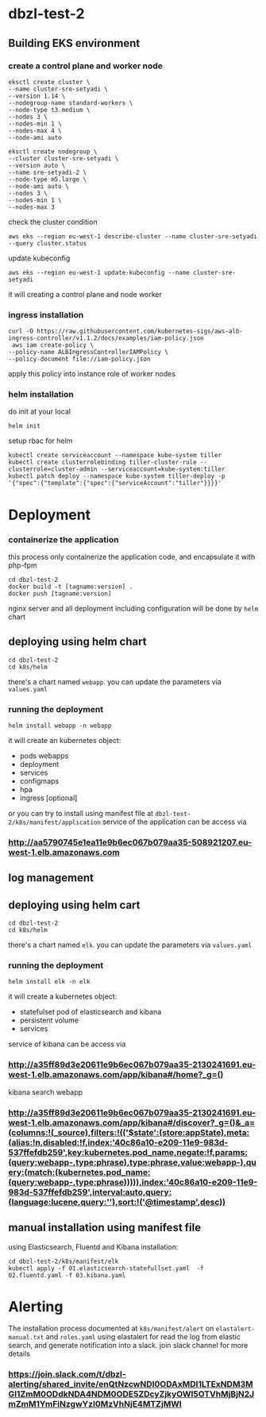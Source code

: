 # dbzl-test-2
## Building EKS environment
### create a control plane and worker node
```
eksctl create cluster \
--name cluster-sre-setyadi \
--version 1.14 \
--nodegroup-name standard-workers \
--node-type t3.medium \
--nodes 3 \
--nodes-min 1 \
--nodes-max 4 \
--node-ami auto

eksctl create nodegroup \
--cluster cluster-sre-setyadi \
--version auto \
--name sre-setyadi-2 \
--node-type m5.large \
--node-ami auto \
--nodes 3 \
--nodes-min 1 \
--nodes-max 3
```
check the cluster condition
```
aws eks --region eu-west-1 describe-cluster --name cluster-sre-setyadi --query cluster.status
```
update kubeconfig
```
aws eks --region eu-west-1 update-kubeconfig --name cluster-sre-setyadi
```

it will creating a control plane and node worker


### ingress installation
```
curl -O https://raw.githubusercontent.com/kubernetes-sigs/aws-alb-ingress-controller/v1.1.2/docs/examples/iam-policy.json
 aws iam create-policy \
--policy-name ALBIngressControllerIAMPolicy \
--policy-document file://iam-policy.json
```
apply this policy into instance role of worker nodes

### helm installation
do init at your local
```
helm init
```
setup rbac for helm
```
kubectl create serviceaccount --namespace kube-system tiller
kubectl create clusterrolebinding tiller-cluster-rule --clusterrole=cluster-admin --serviceaccount=kube-system:tiller
kubectl patch deploy --namespace kube-system tiller-deploy -p '{"spec":{"template":{"spec":{"serviceAccount":"tiller"}}}}'
```
# Deployment
### containerize the application
this process only containerize the application code, and encapsulate it with php-fpm
```
cd dbzl-test-2
docker build -t [tagname:version] .
docker push [tagname:version]
```
nginx server and all deployment including configuration will be done by `helm` chart

## deploying using helm chart
```
cd dbzl-test-2
cd k8s/helm
```
there's a chart named `webapp`. you can update the parameters via `values.yaml`

### running the deployment
```
helm install webapp -n webapp
```
it will create an kubernetes object:
- pods webapps
- deployment
- services
- configmaps
- hpa
- ingress [optional]

or you can try to install using manifest file at `dbzl-test-2/k8s/manifest/application`
service of the application can be access via
### http://aa5790745e1ea11e9b6ec067b079aa35-508921207.eu-west-1.elb.amazonaws.com 

## log management
## deploying using helm cart
```
cd dbzl-test-2
cd k8s/helm
```
there's a chart named `elk`. you can update the parameters via `values.yaml`

### running the deployment
```
helm install elk -n elk
```
it will create a kubernetes object:
- statefulset pod of elasticsearch and kibana
- persistent volume
- services

service of kibana can be access via
### http://a35ff89d3e20611e9b6ec067b079aa35-2130241691.eu-west-1.elb.amazonaws.com/app/kibana#/home?_g=()

kibana search webapp
### http://a35ff89d3e20611e9b6ec067b079aa35-2130241691.eu-west-1.elb.amazonaws.com/app/kibana#/discover?_g=()&_a=(columns:!(_source),filters:!(('$state':(store:appState),meta:(alias:!n,disabled:!f,index:'40c86a10-e209-11e9-983d-537ffefdb259',key:kubernetes.pod_name,negate:!f,params:(query:webapp-,type:phrase),type:phrase,value:webapp-),query:(match:(kubernetes.pod_name:(query:webapp-,type:phrase))))),index:'40c86a10-e209-11e9-983d-537ffefdb259',interval:auto,query:(language:lucene,query:''),sort:!('@timestamp',desc))

## manual installation using manifest file
using Elasticsearch, Fluentd and Kibana
installation:
```
cd dbzl-test-2/k8s/manifest/elk
kubectl apply -f 01.elasticsearch-statefullset.yaml  -f 02.fluentd.yaml -f 03.kibana.yaml 
```

# Alerting

The installation process documented at `k8s/manifest/alert` on `elastalert-manual.txt` and `roles.yaml` 
using elastalert for read the log from elastic search, and generate notification into a slack.
join slack channel for more details

### https://join.slack.com/t/dbzl-alerting/shared_invite/enQtNzcwNDI0ODAxMDI1LTExNDM3MGI1ZmM0ODdkNDA4NDM0ODE5ZDcyZjkyOWI5OTVhMjBjN2JmZmM1YmFiNzgwYzI0MzVhNjE4MTZjMWI
